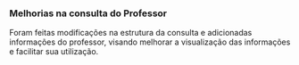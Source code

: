 ### **Melhorias na consulta do Professor**

Foram feitas modificações na estrutura da consulta e adicionadas informações do professor, visando melhorar a visualização das informações e facilitar sua utilização.